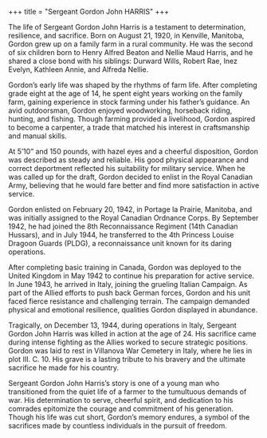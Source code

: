 +++
title = "Sergeant Gordon John HARRIS"
+++


The life of Sergeant Gordon John Harris is a testament to determination, resilience, and sacrifice. 
Born on August 21, 1920, in Kenville, Manitoba, Gordon grew up on a family farm in a rural community. He was the second of six children born to Henry Alfred Beaton and Nellie Maud Harris, and he shared a close bond with his siblings: Durward Wills, Robert Rae, Inez Evelyn, Kathleen Annie, and Alfreda Nellie.

Gordon’s early life was shaped by the rhythms of farm life. After completing grade eight at the age of 14, he spent eight years working on the family farm, gaining experience in stock farming under his father’s guidance. An avid outdoorsman, Gordon enjoyed woodworking, horseback riding, hunting, and fishing. Though farming provided a livelihood, Gordon aspired to become a carpenter, a trade that matched his interest in craftsmanship and manual skills.

At 5’10” and 150 pounds, with hazel eyes and a cheerful disposition, Gordon was described as steady and reliable. His good physical appearance and correct deportment reflected his suitability for military service. When he was called up for the draft, Gordon decided to enlist in the Royal Canadian Army, believing that he would fare better and find more satisfaction in active service.

Gordon enlisted on February 20, 1942, in Portage la Prairie, Manitoba, and was initially assigned to the Royal Canadian Ordnance Corps. By September 1942, he had joined the 8th Reconnaissance Regiment (14th Canadian Hussars), and in July 1944, he transferred to the 4th Princess Louise Dragoon Guards (PLDG), a reconnaissance unit known for its daring operations.

After completing basic training in Canada, Gordon was deployed to the United Kingdom in May 1942 to continue his preparation for active service. 
In June 1943, he arrived in Italy, joining the grueling Italian Campaign. As part of the Allied efforts to push back German forces, Gordon and his unit faced fierce resistance and challenging terrain. The campaign demanded physical and emotional resilience, qualities Gordon displayed in abundance.

Tragically, on December 13, 1944, during operations in Italy, Sergeant Gordon John Harris was killed in action at the age of 24. His sacrifice came during intense fighting as the Allies worked to secure strategic positions. 
Gordon was laid to rest in Villanova War Cemetery in Italy, where he lies in plot III. C. 10. His grave is a lasting tribute to his bravery and the ultimate sacrifice he made for his country.

Sergeant Gordon John Harris’s story is one of a young man who transitioned from the quiet life of a farmer to the tumultuous demands of war. His determination to serve, cheerful spirit, and dedication to his comrades epitomize the courage and commitment of his generation. 
Though his life was cut short, Gordon’s memory endures, a symbol of the sacrifices made by countless individuals in the pursuit of freedom.
